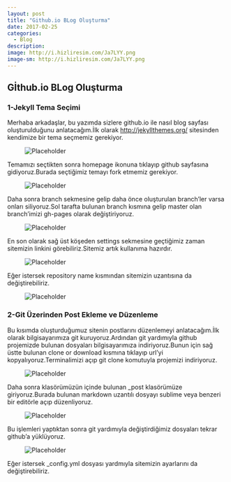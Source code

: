 ```yaml
---
layout: post
title: "Github.io BLog Oluşturma"
date: 2017-02-25
categories:
  - Blog
description: 
image: http://i.hizliresim.com/Ja7LYY.png
image-sm: http://i.hizliresim.com/Ja7LYY.png
---
```


<h2>Gİthub.io BLog Oluşturma</h2>
<h3>1-Jekyll Tema Seçimi</h3>

<p>Merhaba arkadaşlar, bu yazımda sizlere github.io ile nasıl blog sayfası oluşturulduğunu anlatacağım.İlk olarak <a href="http://jekyllthemes.org/">http://jekyllthemes.org/</a> sitesinden kendimize bir tema seçmemiz gerekiyor.</p>

<figure>
  <img src="http://i.hizliresim.com/YDj2El.png" alt="Placeholder"/>
</figure>

<p>Temamızı seçtikten sonra homepage ikonuna tıklayıp github sayfasına gidiyoruz.Burada seçtiğimiz temayı fork etmemiz gerekiyor.</p>

<figure>
  <img src="http://i.hizliresim.com/M0P52N.png" alt="Placeholder"/>
</figure>

<p>Daha sonra branch sekmesine gelip daha önce oluşturulan branch’ler varsa onları siliyoruz.Sol tarafta bulunan branch kısmına gelip master olan branch’imizi gh-pages olarak değiştiriyoruz.</p>

<figure>
  <img src="http://i.hizliresim.com/ZZAg8z.png" alt="Placeholder"/>
</figure>

<p>En son olarak sağ üst köşeden settings sekmesine geçtiğimiz zaman sitemizin linkini görebiliriz.Sitemiz artık kullanıma hazırdır.</p>

<figure>
  <img src="http://i.hizliresim.com/LyY7kz.png" alt="Placeholder"/>
</figure>

<p>Eğer istersek repository name kısmından sitemizin uzantısına da değiştirebiliriz.</p>

<figure>
  <img src="http://i.hizliresim.com/2rYmMO.png" alt="Placeholder"/>
</figure>

<h3>2-Git Üzerinden Post Ekleme ve Düzenleme</h3>

<p>Bu kısımda oluşturduğumuz sitenin postlarını düzenlemeyi anlatacağım.İlk olarak bilgisayarımıza git kuruyoruz.Ardından git yardımıyla github projemizde bulunan dosyaları bilgisayarımıza indiriyoruz.Bunun için sağ üstte bulunan clone or download kısmına tıklayıp url’yi kopyalıyoruz.Terminalimizi açıp git clone komutuyla projemizi indiriyoruz.</p>

<figure>
  <img src="http://i.hizliresim.com/vbQzdO.png" alt="Placeholder"/>
</figure>

<p>Daha sonra klasörümüzün içinde bulunan _post klasörümüze giriyoruz.Burada bulunan markdown uzantılı dosyayı sublime veya benzeri bir editörle açıp düzenliyoruz.</p>

<figure>
  <img src="http://i.hizliresim.com/2rY770.png" alt="Placeholder"/>
</figure>

<p>Bu işlemleri yaptıktan sonra git yardımıyla değiştirdiğimiz dosyaları tekrar github’a yüklüyoruz.</p>

<figure>
  <img src="http://i.hizliresim.com/P0Y40b.png" alt="Placeholder"/>
</figure>

<p>Eğer istersek _config.yml dosyası yardmıyla sitemizin ayarlarını da değiştirebiliriz.</p>
